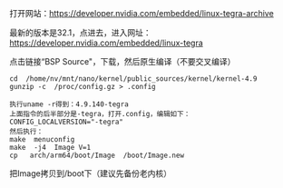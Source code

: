 打开网站：<https://developer.nvidia.com/embedded/linux-tegra-archive>

最新的版本是32.1，点进去，进入网址：https://developer.nvidia.com/embedded/linux-tegra



点击链接“BSP Source"，下载，然后原生编译（不要交叉编译）

	cd  /home/nv/mnt/nano/kernel/public_sources/kernel/kernel-4.9
	gunzip -c  /proc/config.gz > .config
	
	执行uname -r得到：4.9.140-tegra
	上面指令的后半部分是-tegra，打开.config，编辑如下：
	CONFIG_LOCALVERSION="-tegra"
	然后执行：
	make  menuconfig
	make  -j4  Image V=1
	cp   arch/arm64/boot/Image  /boot/Image.new



把Image拷贝到/boot下（建议先备份老内核）

